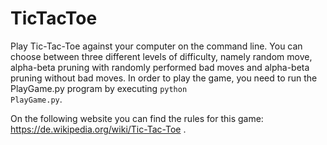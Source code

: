# TicTacToe
Play Tic-Tac-Toe against your computer on the command line. You can choose between three different levels of difficulty, namely random move, alpha-beta pruning with randomly performed bad moves and alpha-beta pruning without bad moves. In order to play the game, you need to run the PlayGame.py program by executing <code>python PlayGame.py</code>.

On the following website you can find the rules for this game: https://de.wikipedia.org/wiki/Tic-Tac-Toe .
